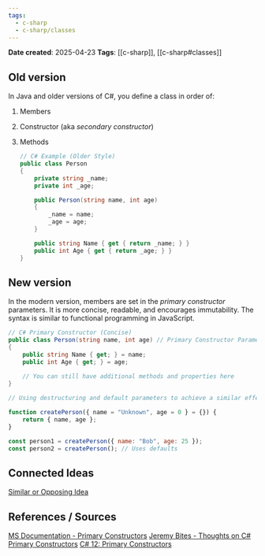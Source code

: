 ```yaml
---
tags:
  - c-sharp
  - c-sharp/classes
---
```


**Date created**: 2025-04-23
**Tags**: [[c-sharp]], [[c-sharp#classes]]

## Old version

In Java and older versions of C#, you define a class in order of:
1. Members
2. Constructor (aka *secondary constructor*)
3. Methods

   ```csharp
   // C# Example (Older Style)
   public class Person
   {
       private string _name;
       private int _age;

       public Person(string name, int age)
       {
           _name = name;
           _age = age;
       }

       public string Name { get { return _name; } }
       public int Age { get { return _age; } }
   }
   ```

## New version

In the modern version, members are set in the *primary constructor* parameters. It is more concise, readable, and encourages immutability. The syntax is similar to functional programming in JavaScript.

```csharp
// C# Primary Constructor (Concise)
public class Person(string name, int age) // Primary Constructor Parameters
{
	public string Name { get; } = name;
    public int Age { get; } = age;

    // You can still have additional methods and properties here
}
```


```javascript
// Using destructuring and default parameters to achieve a similar effect in Javascript
   
function createPerson({ name = "Unknown", age = 0 } = {}) {
	return { name, age };
}

const person1 = createPerson({ name: "Bob", age: 25 });
const person2 = createPerson(); // Uses defaults
```

## Connected Ideas

[Similar or Opposing Idea](https://google.com)

## References / Sources

[MS Documentation - Primary Constructors](https://learn.microsoft.com/en-us/dotnet/csharp/language-reference/proposals/csharp-12.0/primary-constructors)
[Jeremy Bites - Thoughts on C# Primary Constructors](https://jeremybytes.blogspot.com/2024/04/thoughts-on-primary-constructors-in-c.html)
[C# 12: Primary Constructors](https://endjin.com/blog/2024/10/csharp-12-primary-constructors)

